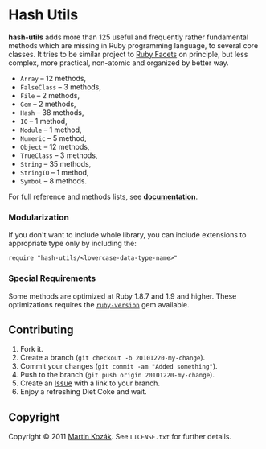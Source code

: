 Hash Utils
==========

**hash-utils** adds more than 125 useful and frequently rather 
fundamental methods which are missing in Ruby programming language, 
to several core classes. It tries to be similar project to 
[Ruby Facets][1] on principle, but less complex, more practical, 
non-atomic and organized by better way.

- `Array` &ndash; 12 methods,
- `FalseClass` &ndash; 3 methods,
- `File` &ndash; 2 methods,
- `Gem` &ndash; 2 methods,
- `Hash` &ndash; 38 methods,
- `IO` &ndash; 1 method,
- `Module` &ndash; 1 method,
- `Numeric` &ndash; 5 method,
- `Object` &ndash; 12 methods,
- `TrueClass` &ndash; 3 methods,
- `String` &ndash; 35 methods,
- `StringIO` &ndash; 1 method,
- `Symbol` &ndash; 8 methods.

For full reference and methods lists, see **[documentation][3]**.

### Modularization

If you don't want to include whole library, you can include extensions 
to appropriate type only by including the:

    require "hash-utils/<lowercase-data-type-name>"
    
### Special Requirements

Some methods are optimized at Ruby 1.8.7 and 1.9 and higher. These 
optimizations requires the [`ruby-version`][2] gem available.

Contributing
------------

1. Fork it.
2. Create a branch (`git checkout -b 20101220-my-change`).
3. Commit your changes (`git commit -am "Added something"`).
4. Push to the branch (`git push origin 20101220-my-change`).
5. Create an [Issue][9] with a link to your branch.
6. Enjoy a refreshing Diet Coke and wait.


Copyright
---------

Copyright &copy; 2011 [Martin Kozák][10]. See `LICENSE.txt` for
further details.

[1]: http://rubyworks.github.com/facets/
[2]: http://github.com/martinkozak/ruby-version
[3]: http://rubydoc.info/gems/hash-utils
[9]: http://github.com/martinkozak/hash-utils/issues
[10]: http://www.martinkozak.net/
